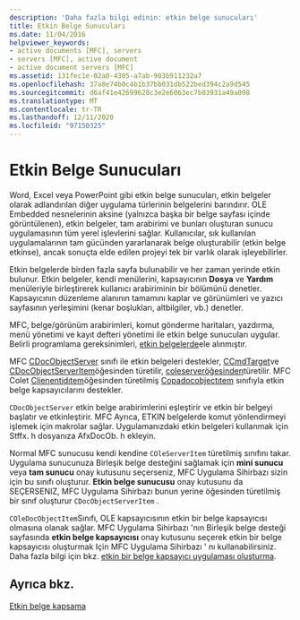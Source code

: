 ```yaml
---
description: 'Daha fazla bilgi edinin: etkin belge sunucuları'
title: Etkin Belge Sunucuları
ms.date: 11/04/2016
helpviewer_keywords:
- active documents [MFC], servers
- servers [MFC], active document
- active document servers [MFC]
ms.assetid: 131fec1e-02a0-4305-a7ab-903b911232a7
ms.openlocfilehash: 37a8e74b0c4b1b37bb031db522bed394c2a9d545
ms.sourcegitcommit: d6af41e42699628c3e2e6063ec7b03931a49a098
ms.translationtype: MT
ms.contentlocale: tr-TR
ms.lasthandoff: 12/11/2020
ms.locfileid: "97150325"
---
```

# <a name="active-document-servers"></a>Etkin Belge Sunucuları

Word, Excel veya PowerPoint gibi etkin belge sunucuları, etkin belgeler olarak adlandırılan diğer uygulama türlerinin belgelerini barındırır. OLE Embedded nesnelerinin aksine (yalnızca başka bir belge sayfası içinde görüntülenen), etkin belgeler, tam arabirimi ve bunları oluşturan sunucu uygulamasının tüm yerel işlevlerini sağlar. Kullanıcılar, sık kullanılan uygulamalarının tam gücünden yararlanarak belge oluşturabilir (etkin belge etkinse), ancak sonuçta elde edilen projeyi tek bir varlık olarak işleyebilirler.

Etkin belgelerde birden fazla sayfa bulunabilir ve her zaman yerinde etkin bulunur. Etkin belgeler, kendi menülerini, kapsayıcının **Dosya** ve **Yardım** menüleriyle birleştirerek kullanıcı arabiriminin bir bölümünü denetler. Kapsayıcının düzenleme alanının tamamını kaplar ve görünümleri ve yazıcı sayfasının yerleşimini (kenar boşlukları, altbilgiler, vb.) denetler.

MFC, belge/görünüm arabirimleri, komut gönderme haritaları, yazdırma, menü yönetimi ve kayıt defteri yönetimi ile etkin belge sunucuları uygular. Belirli programlama gereksinimleri, [etkin belgelerde](active-documents.md)ele alınmıştır.

MFC [CDocObjectServer](reference/cdocobjectserver-class.md) sınıfı ile etkin belgeleri destekler, [CCmdTarget](reference/ccmdtarget-class.md)ve [CDocObjectServerItem](reference/cdocobjectserveritem-class.md)öğesinden türetilir, [coleserveröğesinden](reference/coleserveritem-class.md)türetilir. MFC Colet [Clienentidıtem](reference/coleclientitem-class.md)öğesinden türetilmiş [Copadocobjectıtem](reference/coledocobjectitem-class.md) sınıfıyla etkin belge kapsayıcılarını destekler.

`CDocObjectServer` etkin belge arabirimlerini eşleştirir ve etkin bir belgeyi başlatır ve etkinleştirir. MFC Ayrıca, ETKIN belgelerde komut yönlendirmeyi işlemek için makrolar sağlar. Uygulamanızdaki etkin belgeleri kullanmak için Stffx. h dosyanıza AfxDocOb. h ekleyin.

Normal MFC sunucusu kendi kendine `COleServerItem` türetilmiş sınıfını takar. Uygulama sunucunuza Birleşik belge desteğini sağlamak için **mini sunucu** veya **tam sunucu** onay kutusunu seçerseniz, MFC Uygulama Sihirbazı sizin için bu sınıfı oluşturur. **Etkin belge sunucusu** onay kutusunu da SEÇERSENIZ, MFC Uygulama Sihirbazı bunun yerine öğesinden türetilmiş bir sınıf oluşturur `CDocObjectServerItem` .

`COleDocObjectItem`Sınıfı, OLE kapsayıcısının etkin bir belge kapsayıcısı olmasına olanak sağlar. MFC Uygulama Sihirbazı 'nın Birleşik belge desteği sayfasında **etkin belge kapsayıcısı** onay kutusunu seçerek etkin bir belge kapsayıcısı oluşturmak Için MFC Uygulama Sihirbazı ' nı kullanabilirsiniz. Daha fazla bilgi için bkz. [etkin bir belge kapsayıcı uygulaması oluşturma](creating-an-active-document-container-application.md).

## <a name="see-also"></a>Ayrıca bkz.

[Etkin belge kapsama](active-document-containment.md)
